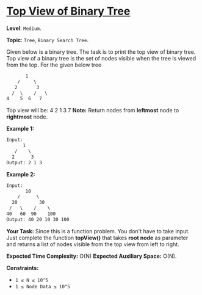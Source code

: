 # [Top View of Binary Tree](https://practice.geeksforgeeks.org/problems/top-view-of-binary-tree/1)

**Level**: `Medium`.

**Topic**: `Tree`, `Binary Search Tree`.

Given below is a binary tree. The task is to print the top view of binary tree. Top view of a binary tree is the set of nodes visible when the tree is viewed from the top. For the given below tree

```txt
       1
    /     \
   2       3
  /  \    /   \
4    5  6   7
```

Top view will be: 4 2 1 3 7
**Note:** Return nodes from **leftmost** node to **rightmost** node.

**Example 1:**

```txt
Input:
      1
   /    \
  2      3
Output: 2 1 3
```

**Example 2:**

```txt
Input:
       10
    /      \
  20        30
 /   \    /    \
40   60  90    100
Output: 40 20 10 30 100
```

**Your Task:**
Since this is a function problem. You don't have to take input. Just complete the function **topView()** that takes **root node** as parameter and returns a list of nodes visible from the top view from left to right.

**Expected Time Complexity:** O(N)
**Expected Auxiliary Space:** O(N).

**Constraints:**

- `1 ≤ N ≤ 10^5`
- `1 ≤ Node Data ≤ 10^5`
